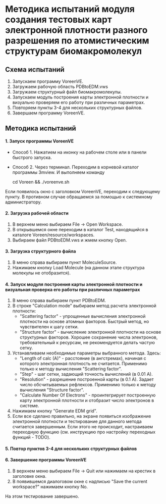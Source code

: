 Методика испытаний модуля создания тестовых карт электронной плотности разного разрешения по атомистическим структурам биомакромолекул
================================================================

Схема испытаний
---------------
1. Запускаем программу VoreenVE.
2. Загружаем рабочую область PDBtoEDM.vws
3. Загружаем структурный файл биомакромолекулы.
4. Запускаем модуль построения карты электронной плотности и визуально проверяем его работу при различных параметрах.
5. Повторяем пункты 3-4 для нескольких структурных файлов.
6. Завершаем программу VoreenVE.

Методика испытаний
------------------

#### 1. Запуск программы VoreenVE

* Способ 1. Нажатием на иконку на рабочем столе или в панели быстрого запуска.
* Способ 2. Через терминал. Переходим в корневой каталог программы 3mview. И выполняем команду

    cd Voreen && ./voreenve.sh

Если появилось окно с заголовком VoreenVE, переходим к следующему пункту. В противном случае обращаемся за помощью к системному администратору.

#### 2. Загрузка рабочей области

1. В верхнем меню выбираем File -> Open Workspace.
2. В открывшемся окне переходим в каталог Test, находящийся в каталоге Voreen/resource/workspaces.
3. Выбираем файл PDBtoEDM.vws и жмем кнопку Open.

#### 3. Загрузка структурного файла

1. В меню справа выбираем пункт MoleculeSource.
2. Нажимаем кнопку Load Molecule (на данном этапе структура молекулы не отобразится). 

#### 4. Запуск модуля построения карты электронной плотности и визуальная проверка его работы при различных параметрах

1. В меню справа выбираем пункт PDBtoEDM.
2. В строке "Calculation mode" выбираем метод расчета электронной плотности:
    * "Scattering factor" - упрощенные вычисления электронной плотности на основе атомных факторов. Быстрый метод, но чувствителен к шагу сетки.
    * "Structure factor" - вычисление электронной плотности на основе структурных факторов. Хорошее сохранение числа электронов, требовательный к ресурсам, не рекомендуется делать частую сетку.
3. Устанавливаем необходимые параметры выбранного метода. Здесь:
    * "Length of calc (A)" - расстояние (в ангстремах), начиная с которого электронная плотность не считается. Применимо только к методу вычисления "Scattering factor".
    * "Step" - шаг сетки, задающий точность вычислений (в 0.01 А).
    * "Resolution" - разрешение построенной карты (в 0.1 А). Задает число обсчитываемых рефлексов. Применимо только к методу вычисления "Structure factor".
    * "Calculate Number Of Electrons" - проинтегрирует построенную карту электронной плотности и отобразит число электронов в системе.
4. Нажимаем кнопку "Generate EDM grid".
5. Если все сделано правильно, на экране появиться изображение электронной плотности и тестирование для данного метода считается завершенным. Если этого не происходит, настраиваем переходную функцию (см. инструкцию про настройку переходных функций - TODO).

#### 5. Повтор пунктов 3-4 для нескольких структурных файлов

#### 6. Завершение программы VoreenVE
1. В верхнем меню выбираем File -> Quit или нажимаем на крестик в заголовке окна.
2. В появившемся диалоговом окне с надписью "Save the current workspace?" нажимаем кнопку No.
 
На этом тестирование завершено.

